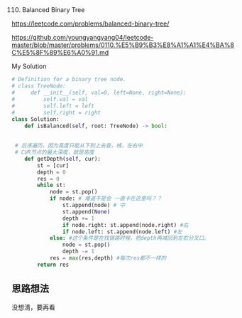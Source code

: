 ## 
110. Balanced Binary Tree

https://leetcode.com/problems/balanced-binary-tree/

https://github.com/youngyangyang04/leetcode-master/blob/master/problems/0110.%E5%B9%B3%E8%A1%A1%E4%BA%8C%E5%8F%89%E6%A0%91.md

My Solution

```python
# Definition for a binary tree node.
# class TreeNode:
#     def __init__(self, val=0, left=None, right=None):
#         self.val = val
#         self.left = left
#         self.right = right
class Solution:
    def isBalanced(self, root: TreeNode) -> bool:
    
  
 # 后序遍历，因为高度只能从下到上去查，栈，左右中
 # CUR节点的最大深度，就是高度
    def getDepth(self, cur):
        st = [cur]
        depth = 0
        res = 0
        while st:
            node = st.pop()
            if node: # 难道不是会 一直卡在这里吗？？
                st.append(node) # 中
                st.append(None) 
                depth += 1
                if node.right: st.append(node.right) #右
                if node.left: st.append(node.left) #左
            else: #这个条件是在找错路时候，把depth再减回到左右分叉口。
                node = st.pop()
                depth -= 1
            res = max(res,depth) #每次res都不一样的
        return res

```

## 思路想法
没想清，要再看
